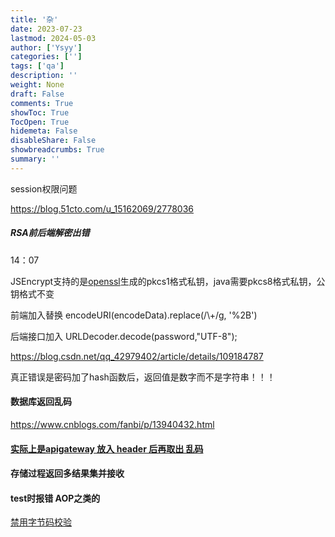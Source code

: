 ```yaml
---
title: '杂'
date: 2023-07-23
lastmod: 2024-05-03
author: ['Ysyy']
categories: ['']
tags: ['qa']
description: ''
weight: None
draft: False
comments: True
showToc: True
TocOpen: True
hidemeta: False
disableShare: False
showbreadcrumbs: True
summary: ''
---
```

session权限问题

<https://blog.51cto.com/u_15162069/2778036>

##### RSA前后端解密出错

14：07

JSEncrypt支持的是[openssl](https://so.csdn.net/so/search?q=openssl&spm=1001.2101.3001.7020)生成的pkcs1格式私钥，java需要pkcs8格式私钥，公钥格式不变

前端加入替换 encodeURI(encodeData).replace(/\\+/g, '%2B')

后端接口加入 URLDecoder.decode(password,"UTF-8");

<https://blog.csdn.net/qq_42979402/article/details/109184787>

真正错误是密码加了hash函数后，返回值是数字而不是字符串！！！

#### 数据库返回乱码

https://www.cnblogs.com/fanbi/p/13940432.html

#### [实际上是apigateway 放入 header 后再取出 乱码](https://blog.csdn.net/qq_31277409/article/details/118544597)

#### 存储过程返回多结果集并接收

#### test时报错 AOP之类的

[禁用字节码校验](https://blog.csdn.net/crxk_/article/details/103196146)